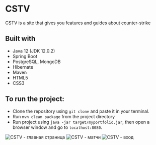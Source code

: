 # CSTV
CSTV is a site that gives you features and guides about counter-strike

## Built with

* Java 12 (JDK 12.0.2)
* Spring Boot
* PostgreSQL, MongoDB
* Hibernate
* Maven
* HTML5
* CSS3

## To run the project:

* Clone the repository using `git clone` and paste it in your terminal.
* Run `mvn clean package` from the project directory
* Run project using `java -jar target/myportfolio.jar`, then open a browser window and go to `localhost:8080`.

![CSTV - главная страница](https://user-images.githubusercontent.com/29941894/234792276-161e2b33-aa89-43b7-b648-d67632e766a1.png)
![CSTV - матчи](https://user-images.githubusercontent.com/29941894/234792291-68b8b169-32ec-45c0-8163-d784c2827957.png)
![CSTV - вход](https://user-images.githubusercontent.com/29941894/234792213-90f9ce95-2803-4c52-badf-d3a105e74e3c.png)
